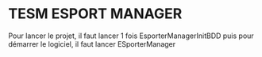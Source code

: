# TESM ESPORT MANAGER

Pour lancer le projet, il faut lancer 1 fois EsporterManagerInitBDD puis pour démarrer le logiciel, il faut lancer ESporterManager